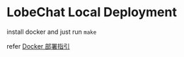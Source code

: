 # LobeChat Local Deployment

install docker and just run `make`

refer [Docker 部署指引](https://lobehub.com/zh/docs/self-hosting/platform/docker)
